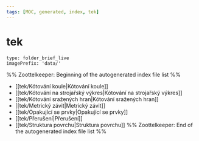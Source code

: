 ```yaml
---
tags: [MOC, generated, index, tek]
---
```

# tek
```ccard
type: folder_brief_live
imagePrefix: 'data/'
```
%% Zoottelkeeper: Beginning of the autogenerated index file list  %%
-  [[tek/Kótování koule|Kótování koule]]
-  [[tek/Kótování na strojařský výkres|Kótování na strojařský výkres]]
-  [[tek/Kótování sražených hran|Kótování sražených hran]]
-  [[tek/Metrický závit|Metrický závit]]
-  [[tek/Opakující se prvky|Opakující se prvky]]
-  [[tek/Přerušení|Přerušení]]
-  [[tek/Struktura povrchu|Struktura povrchu]]
%% Zoottelkeeper: End of the autogenerated index file list  %%
